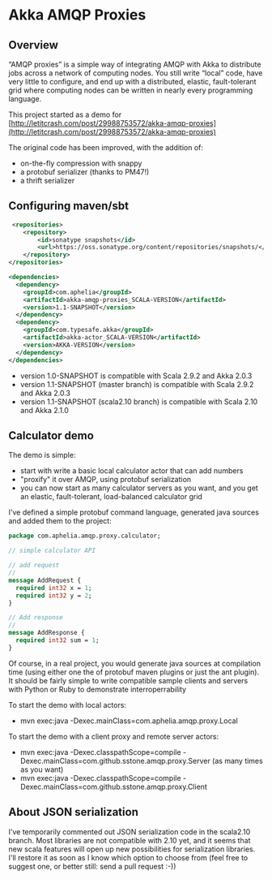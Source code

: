 # Akka AMQP Proxies

## Overview

“AMQP proxies” is a simple way of integrating AMQP with Akka to distribute jobs across a network of computing nodes.
You still write “local” code, have very little to configure, and end up with a distributed, elastic,
fault-tolerant grid where computing nodes can be written in nearly every programming language.

This project started as a demo for [http://letitcrash.com/post/29988753572/akka-amqp-proxies](http://letitcrash.com/post/29988753572/akka-amqp-proxies)

The original code has been improved, with the addition of:
* on-the-fly compression with snappy
* a protobuf serializer (thanks to PM47!)
* a thrift serializer

## Configuring maven/sbt

```xml
 <repositories>
    <repository>
        <id>sonatype snapshots</id>
        <url>https://oss.sonatype.org/content/repositories/snapshots/</url>
    </repository>
</repositories>

<dependencies>
  <dependency>
    <groupId>com.aphelia</groupId>
    <artifactId>akka-amqp-proxies_SCALA-VERSION</artifactId>
    <version>1.1-SNAPSHOT</version>
  </dependency>
  <dependency>
    <groupId>com.typesafe.akka</groupId>
    <artifactId>akka-actor_SCALA-VERSION</artifactId>
    <version>AKKA-VERSION</version>
  </dependency>
</dependencies>
```

* version 1.0-SNAPSHOT is compatible with Scala 2.9.2 and Akka 2.0.3
* version 1.1-SNAPSHOT (master branch) is compatible with Scala 2.9.2 and Akka 2.0.3
* version 1.1-SNAPSHOT (scala2.10 branch) is compatible with Scala 2.10 and Akka 2.1.0

## Calculator demo

The demo is simple:

* start with write a basic local calculator actor that can add numbers
* "proxify" it over AMQP, using protobuf serialization
* you can now start as many calculator servers as you want, and you get an elastic, fault-tolerant, load-balanced calculator grid

I've defined a simple protobuf command language, generated java sources and added them to the project:

```protobuf
package com.aphelia.amqp.proxy.calculator;

// simple calculator API

// add request
//
message AddRequest {
  required int32 x = 1;
  required int32 y = 2;
}

// Add response
//
message AddResponse {
  required int32 sum = 1;
}
```

Of course, in a real project, you would generate java sources at compilation time (using either one the of protobuf maven plugins or just the ant plugin).
It should be fairly simple to write compatible sample clients and servers with Python or Ruby to demonstrate interroperrability

To start the demo with local actors:

* mvn exec:java -Dexec.mainClass=com.aphelia.amqp.proxy.Local

To start the demo with a client proxy and remote server actors:

* mvn exec:java -Dexec.classpathScope=compile -Dexec.mainClass=com.github.sstone.amqp.proxy.Server (as many times as you want)
* mvn exec:java -Dexec.classpathScope=compile -Dexec.mainClass=com.github.sstone.amqp.proxy.Client

## About JSON serialization

I've temporarily commented out JSON serialization code in the scala2.10 branch. Most libraries are not compatible with 2.10
yet, and it seems that new scala features will open up new possibilities for serialization libraries. I'll restore it as soon
as I know which option to choose from (feel free to suggest one, or better still: send a pull request :-))

